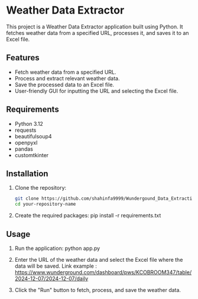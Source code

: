 # Weather Data Extractor

This project is a Weather Data Extractor application built using Python. It fetches weather data from a specified URL, processes it, and saves it to an Excel file.

## Features

- Fetch weather data from a specified URL.
- Process and extract relevant weather data.
- Save the processed data to an Excel file.
- User-friendly GUI for inputting the URL and selecting the Excel file.

## Requirements

- Python 3.12
- requests
- beautifulsoup4
- openpyxl
- pandas
- customtkinter

## Installation

1. Clone the repository:
   ```sh
   git clone https://github.com/shahinfa9999/Wundergound_Data_Extraction.git
   cd your-repository-name

2. Create the required packages:
    pip install -r requirements.txt

## Usage

1. Run the application:
    python app.py

2. Enter the URL of the weather data and select the Excel file where the data will be saved.
    Link example : https://www.wunderground.com/dashboard/pws/KCOBROOM347/table/2024-12-07/2024-12-07/daily

3. Click the "Run" button to fetch, process, and save the weather data.